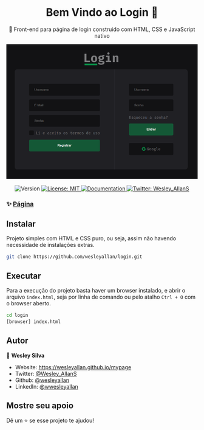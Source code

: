 <h1 align="center">Bem Vindo ao Login 👋</h1>
<p align="center">
  📃 Front-end para página de login construido com HTML, CSS e JavaScript nativo
</p>

<p align="center">

![LoginPage](./loginPage.png)

</p>

<p align="center">
  <img alt="Version" src="https://img.shields.io/badge/version-1.0-blue.svg?cacheSeconds=2592000" />
  <a href="#" target="_blank">
    <img alt="License: MIT" src="https://img.shields.io/badge/License-MIT-yellow.svg" />
  </a>
  <a href="http://teste.netlify.app/doc" target="_blank">
    <img alt="Documentation" src="https://img.shields.io/badge/documentation-no-red.svg" />
  </a>
  <a href="https://twitter.com/Wesley_AllanS" target="_blank">
    <img alt="Twitter: Wesley_AllanS" src="https://img.shields.io/twitter/follow/Wesley_AllanS.svg?style=social" />
  </a>
</p>

### ✨ [Página](https://wesleyallan.github.io/login)

## Instalar

Projeto simples com HTML e CSS puro, ou seja, assim não havendo necessidade de instalações extras.

```sh
git clone https://github.com/wesleyallan/login.git
```

## Executar

Para a execução do projeto basta haver um browser instalado, e abrir o arquivo `index.html`, seja por linha de comando ou pelo atalho `Ctrl + O` com o browser aberto.

```sh
cd login
[browser] index.html
```

## Autor

👤 **Wesley Silva**

- Website: https://wesleyallan.github.io/mypage
- Twitter: [@Wesley_AllanS](https://twitter.com/Wesley_AllanS)
- Github: [@wesleyallan](https://github.com/wesleyallan)
- LinkedIn: [@wwesleyallan](https://linkedin.com/in/wesleyallan)

## Mostre seu apoio

Dê um ⭐️ se esse projeto te ajudou!
